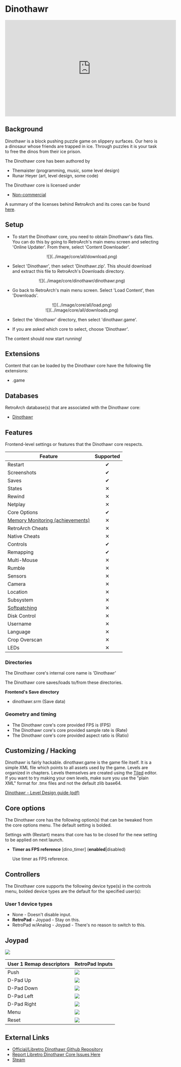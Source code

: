 # Dinothawr

<iframe width="560" height="315" src="https://www.youtube-nocookie.com/embed/XajGfVaRdFI" title="YouTube video player" frameborder="0" allow="accelerometer; autoplay; clipboard-write; encrypted-media; gyroscope; picture-in-picture" allowfullscreen></iframe>

## Background

Dinothawr is a block pushing puzzle game on slippery surfaces. Our hero is a dinosaur whose friends are trapped in ice. Through puzzles it is your task to free the dinos from their ice prison.

The Dinothawr core has been authored by

- Themaister (programming, music, some level design)
- Runar Heyer (art, level design, some code)

The Dinothawr core is licensed under

- [Non-commercial](https://github.com/libretro/Dinothawr/blob/master/LICENSE)

A summary of the licenses behind RetroArch and its cores can be found [here](../development/licenses.md).

## Setup

- To start the Dinothawr core, you need to obtain Dinothawr's data files. You can do this by going to RetroArch's main menu screen and selecting 'Online Updater'. From there, select 'Content Downloader'.

<center> ![](../image/core/all/download.png) </center>

- Select 'Dinothawr', then select 'Dinothawr.zip'. This should download and extract this file to RetroArch's Downloads directory.

<center> ![](../image/core/dinothawr/dinothawr.png) </center>

- Go back to RetroArch's main menu screen. Select 'Load Content', then 'Downloads'.

<center> ![](../image/core/all/load.png) </center>

<center> ![](../image/core/all/downloads.png) </center>

- Select the 'dinothawr' directory, then select 'dinothawr.game'.

- If you are asked which core to select, choose 'Dinothawr'.

The content should now start running!

## Extensions

Content that can be loaded by the Dinothawr core have the following file extensions:

- .game

## Databases

RetroArch database(s) that are associated with the Dinothawr core:

- [Dinothawr](https://github.com/libretro/libretro-database/blob/master/rdb/Dinothawr.rdb)

## Features

Frontend-level settings or features that the Dinothawr core respects.

| Feature           | Supported |
|-------------------|:---------:|
| Restart           | ✔         |
| Screenshots       | ✔         |
| Saves             | ✔         |
| States            | ✕         |
| Rewind            | ✕         |
| Netplay           | ✕         |
| Core Options      | ✔         |
| [Memory Monitoring (achievements)](../guides/memorymonitoring.md) | ✕         |
| RetroArch Cheats  | ✕         |
| Native Cheats     | ✕         |
| Controls          | ✔         |
| Remapping         | ✔         |
| Multi-Mouse       | ✕         |
| Rumble            | ✕         |
| Sensors           | ✕         |
| Camera            | ✕         |
| Location          | ✕         |
| Subsystem         | ✕         |
| [Softpatching](../guides/softpatching.md) | ✕         |
| Disk Control      | ✕         |
| Username          | ✕         |
| Language          | ✕         |
| Crop Overscan     | ✕         |
| LEDs              | ✕         |

### Directories

The Dinothawr core's internal core name is 'Dinothawr'

The Dinothawr core saves/loads to/from these directories.

**Frontend's Save directory**

- dinothawr.srm (Save data)

### Geometry and timing

- The Dinothawr core's core provided FPS is (FPS)
- The Dinothawr core's core provided sample rate is (Rate)
- The Dinothawr core's core provided aspect ratio is (Ratio)

## Customizing / Hacking

Dinothawr is fairly hackable. dinothawr.game is the game file itself. It is a simple XML file which points to all assets used by the game. Levels are organized in chapters. Levels themselves are created using the [Tiled](http://www.mapeditor.org/) editor. If you want to try making your own levels, make sure you use the "plain XML" format for .tmx files and not the default zlib base64.

[Dinothawr - Level Design guide (pdf)](http://retinaleclipse.com/dinothawr-guide.pdf)

## Core options

The Dinothawr core has the following option(s) that can be tweaked from the core options menu. The default setting is bolded.

Settings with (Restart) means that core has to be closed for the new setting to be applied on next launch.

- **Timer as FPS reference** [dino_timer] (**enabled**|disabled)

	Use timer as FPS reference.

## Controllers

The Dinothawr core supports the following device type(s) in the controls menu, bolded device types are the default for the specified user(s):

### User 1 device types

- None - Doesn't disable input.
- **RetroPad** - Joypad - Stay on this.
- RetroPad w/Analog - Joypad - There's no reason to switch to this.


## Joypad

![](http://themaister.net/dinothawr/shield.png)

| User 1 Remap descriptors | RetroPad Inputs                             |
|--------------------------|---------------------------------------------|
| Push                     | ![](../image/retropad/retro_b.png)          |
| D-Pad Up                 | ![](../image/retropad/retro_dpad_up.png)    |
| D-Pad Down               | ![](../image/retropad/retro_dpad_down.png)  |
| D-Pad Left               | ![](../image/retropad/retro_dpad_left.png)  |
| D-Pad Right              | ![](../image/retropad/retro_dpad_right.png) |
| Menu                     | ![](../image/retropad/retro_a.png)          |
| Reset                    | ![](../image/retropad/retro_x.png)          |

## External Links

- [Official/Libretro Dinothawr Github Repository](https://github.com/libretro/Dinothawr)
- [Report Libretro Dinothawr Core Issues Here](https://github.com/libretro/Dinothawr/issues)
- [Steam](https://store.steampowered.com/app/1222639/RetroArch__Dinothawr/)